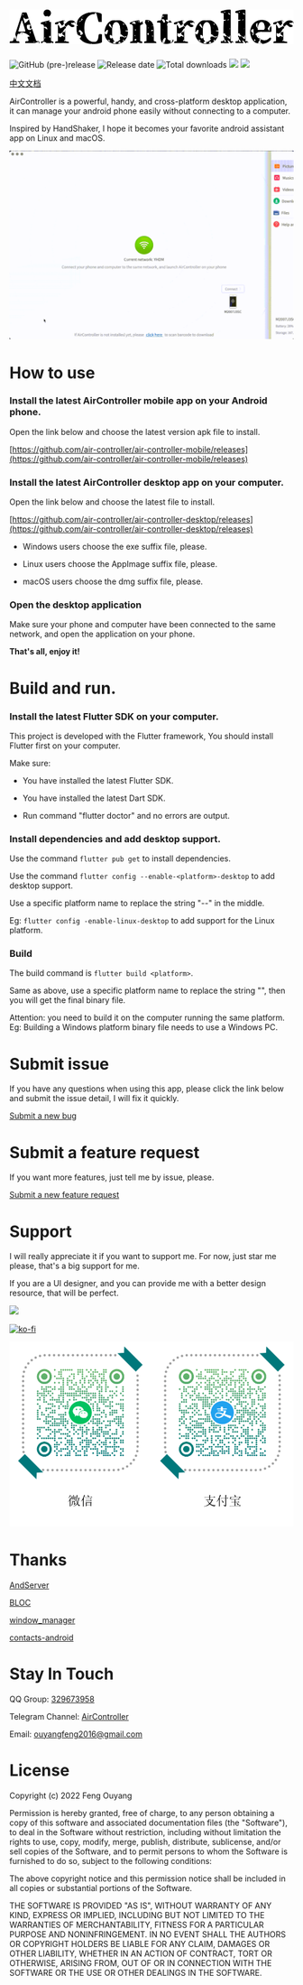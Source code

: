 # ![](https://raw.githubusercontent.com/yuanhoujun/material/main/AirController/images/logo.png)

![GitHub (pre-)release](https://img.shields.io/github/release/air-controller/air-controller-desktop/all.svg?style=flat-square)
![Release date](https://img.shields.io/github/release-date/air-controller/air-controller-desktop)
![Total downloads](https://img.shields.io/github/downloads/air-controller/air-controller-desktop/total.svg)
[![](https://img.shields.io/github/issues/air-controller/air-controller-desktop)](https://github.com/air-controller/air-controller-desktop/issues)
[![](https://img.shields.io/github/license/air-controller/air-controller-desktop)](https://github.com/air-controller/air-controller-desktop/blob/master/LICENSE)

[中文文档](https://github.com/air-controller/air-controller-desktop/blob/master/README-ZH.md)

AirController is a powerful, handy, and cross-platform desktop application, it can manage your android phone easily without connecting to a computer.

Inspired by HandShaker, I hope it becomes your favorite android assistant app on Linux and macOS.

![Preview](https://raw.githubusercontent.com/yuanhoujun/material/main/AirController/images/demo.gif)


# How to use

### Install the latest AirController mobile app on your Android phone.

Open the link below and choose the latest version apk file to install.

[https://github.com/air-controller/air-controller-mobile/releases](https://github.com/air-controller/air-controller-mobile/releases)

### Install the latest AirController desktop app on your computer.

Open the link below and choose the latest file to install.

[https://github.com/air-controller/air-controller-desktop/releases](https://github.com/air-controller/air-controller-desktop/releases)

* Windows users choose the exe suffix file, please.

* Linux users choose the AppImage suffix file, please.

* macOS users choose the dmg suffix file, please.

### Open the desktop application

Make sure your phone and computer have been connected to the same network, and open the application on your phone.

**That's all, enjoy it!**

# Build and run.

### Install the latest Flutter SDK on your computer.

This project is developed with the Flutter framework, You should install Flutter first on your computer.

Make sure:

* You have installed the latest Flutter SDK.

* You have installed the latest Dart SDK.

* Run command "flutter doctor" and no errors are output.



### Install dependencies and add desktop support.

Use the command `flutter pub get` to install dependencies.

Use the command `flutter config --enable-<platform>-desktop` to add desktop support.



Use a specific platform name to replace the string "-<platform>-" in the middle.

Eg: `flutter config -enable-linux-desktop` to add support for the Linux platform.


### Build

The build command is `flutter build <platform>`.

Same as above, use a specific platform name to replace the string "<platform>", then you will get the final binary file.

Attention: you need to build it on the computer running the same platform. Eg: Building a Windows platform binary file needs to use a Windows PC.

# Submit issue

If you have any questions when using this app, please click the link below and submit the issue detail, I will fix it quickly.

[Submit a new bug](https://github.com/air-controller/air-controller-desktop/issues/new?assignees=&labels=&template=bug_report.md&title=)

# Submit a feature request

If you want more features, just tell me by issue, please.

[Submit a new feature request](https://github.com/air-controller/air-controller-desktop/issues/new?assignees=&labels=&template=feature_request.md&title=)


# Support

I will really appreciate it if you want to support me. For now, just star me please, that's a big support for me.

If you are a UI designer, and you can provide me with a better design resource, that will be perfect.

[![](https://img.shields.io/badge/-%E6%9D%A5%E7%88%B1%E5%8F%91%E7%94%B5%E6%94%AF%E6%8C%81%E6%88%91-%23977ce4?style=for-the-badge&logo=buymeacoffee&logoColor=%23ffffff)](https://afdian.net/@ouyangfeng2016)

[![ko-fi](https://ko-fi.com/img/githubbutton_sm.svg)](https://ko-fi.com/ouyangfeng2016)


![](https://raw.githubusercontent.com/yuanhoujun/material/main/Pay/wechat_alipay.png)

# Thanks
[AndServer](https://github.com/yanzhenjie/AndServer)

[BLOC](https://github.com/felangel/bloc.git)

[window_manager](https://github.com/leanflutter/window_manager)

[contacts-android](https://github.com/vestrel00/contacts-android)

# Stay In Touch
QQ Group: [329673958](https://im.qq.com/index)

Telegram Channel: [AirController](https://t.me/aircontroller2022)

Email: [ouyangfeng2016@gmail.com](mailto:ouyangfeng2016@gmail.com)

# License
Copyright (c) 2022 Feng Ouyang

Permission is hereby granted, free of charge, to any person obtaining a copy
of this software and associated documentation files (the "Software"), to deal
in the Software without restriction, including without limitation the rights
to use, copy, modify, merge, publish, distribute, sublicense, and/or sell
copies of the Software, and to permit persons to whom the Software is
furnished to do so, subject to the following conditions:

The above copyright notice and this permission notice shall be included in all
copies or substantial portions of the Software.

THE SOFTWARE IS PROVIDED "AS IS", WITHOUT WARRANTY OF ANY KIND, EXPRESS OR
IMPLIED, INCLUDING BUT NOT LIMITED TO THE WARRANTIES OF MERCHANTABILITY,
FITNESS FOR A PARTICULAR PURPOSE AND NONINFRINGEMENT. IN NO EVENT SHALL THE
AUTHORS OR COPYRIGHT HOLDERS BE LIABLE FOR ANY CLAIM, DAMAGES OR OTHER
LIABILITY, WHETHER IN AN ACTION OF CONTRACT, TORT OR OTHERWISE, ARISING FROM,
OUT OF OR IN CONNECTION WITH THE SOFTWARE OR THE USE OR OTHER DEALINGS IN THE
SOFTWARE.

